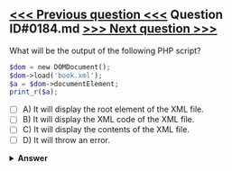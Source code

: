 [<<< Previous question <<<](0183.md)   Question ID#0184.md   [>>> Next question >>>](0185.md)
---

What will be the output of the following PHP script?
```php
$dom = new DOMDocument();
$dom->load('book.xml');
$a = $dom->documentElement;
print_r($a);
```

- [ ] A) It will display the root element of the XML file.
- [ ] B) It will display the XML code of the XML file.
- [ ] C) It will display the contents of the XML file.
- [ ] D) It will throw an error.

<details><summary><b>Answer</b></summary>
<p>
  Answer: <strong>A</strong>
</p>
</details>
